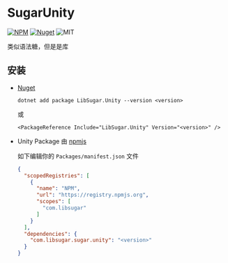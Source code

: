 # SugarUnity 

[![NPM](https://img.shields.io/npm/v/com.libsugar.sugar.unity)](https://www.npmjs.com/package/com.libsugar.sugar.unity)
[![Nuget](https://img.shields.io/nuget/v/LibSugar.Unity)](https://www.nuget.org/packages/LibSugar.Unity/)
![MIT](https://img.shields.io/github/license/libsugar/SugarUnity)

类似语法糖，但是是库

## 安装

- [Nuget](https://www.nuget.org/packages/LibSugar.Unity/)
  ```
  dotnet add package LibSugar.Unity --version <version>
  ```
  或
  ```
  <PackageReference Include="LibSugar.Unity" Version="<version>" />
  ```

- Unity Package 由 [npmjs](https://www.npmjs.com/package/com.libsugar.sugar.unity)

  如下编辑你的 `Packages/manifest.json` 文件

  ```json
  {
    "scopedRegistries": [
      {
        "name": "NPM",
        "url": "https://registry.npmjs.org",
        "scopes": [
          "com.libsugar"
        ]
      }
    ],
    "dependencies": {
      "com.libsugar.sugar.unity": "<version>"
    }
  }
  ```
